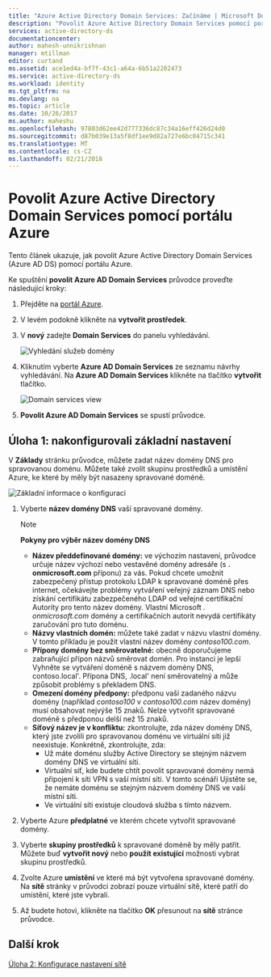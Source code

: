 ```yaml
---
title: "Azure Active Directory Domain Services: Začínáme | Microsoft Docs"
description: "Povolit Azure Active Directory Domain Services pomocí portálu Azure"
services: active-directory-ds
documentationcenter: 
author: mahesh-unnikrishnan
manager: mtillman
editor: curtand
ms.assetid: ace1ed4a-bf7f-43c1-a64a-6b51a2202473
ms.service: active-directory-ds
ms.workload: identity
ms.tgt_pltfrm: na
ms.devlang: na
ms.topic: article
ms.date: 10/26/2017
ms.author: maheshu
ms.openlocfilehash: 97803d62ee42d777336dc87c34a16eff426d24d0
ms.sourcegitcommit: d87b039e13a5f8df1ee9d82a727e6bc04715c341
ms.translationtype: MT
ms.contentlocale: cs-CZ
ms.lasthandoff: 02/21/2018
---
```

# <a name="enable-azure-active-directory-domain-services-using-the-azure-portal"></a>Povolit Azure Active Directory Domain Services pomocí portálu Azure
Tento článek ukazuje, jak povolit Azure Active Directory Domain Services (Azure AD DS) pomocí portálu Azure.

Ke spuštění **povolit Azure AD Domain Services** průvodce proveďte následující kroky:

1. Přejděte na [portál Azure](https://portal.azure.com).
2. V levém podokně klikněte na **vytvořit prostředek**.
3. V **nový** zadejte **Domain Services** do panelu vyhledávání.

    ![Vyhledání služeb domény](./media/getting-started/search-domain-services.png)

4. Kliknutím vyberte **Azure AD Domain Services** ze seznamu návrhy vyhledávání. Na **Azure AD Domain Services** klikněte na tlačítko **vytvořit** tlačítko.

    ![Domain services view](./media/getting-started/domain-services-blade.png)

5. **Povolit Azure AD Domain Services** se spustí průvodce.


## <a name="task-1-configure-basic-settings"></a>Úloha 1: nakonfigurovali základní nastavení
V **Základy** stránku průvodce, můžete zadat název domény DNS pro spravovanou doménu. Můžete také zvolit skupinu prostředků a umístění Azure, ke které by měly být nasazeny spravované doméně.

![Základní informace o konfiguraci](./media/getting-started/domain-services-blade-basics.png)

1. Vyberte **název domény DNS** vaší spravované domény.

   > [!NOTE]
   > **Pokyny pro výběr název domény DNS**
   > * **Název předdefinované domény:** ve výchozím nastavení, průvodce určuje název výchozí nebo vestavěné domény adresáře (s **. onmicrosoft.com** příponu) za vás. Pokud chcete umožnit zabezpečený přístup protokolu LDAP k spravované doméně přes internet, očekávejte problémy vytváření veřejný záznam DNS nebo získání certifikátu zabezpečeného LDAP od veřejné certifikační Autority pro tento název domény. Vlastní Microsoft *. onmicrosoft.com* domény a certifikačních autorit nevydá certifikáty zaručování pro tuto doménu.
   * **Názvy vlastních domén:** můžete také zadat v názvu vlastní domény. V tomto příkladu je použit vlastní název domény *contoso100.com*.
   * **Přípony domény bez směrovatelné:** obecně doporučujeme zabraňující přípon názvů směrovat domén. Pro instanci je lepší Vyhněte se vytváření doméně s názvem domény DNS, contoso.local'. Přípona DNS, .local' není směrovatelný a může způsobit problémy s překladem DNS.
   * **Omezení domény předpony:** předponu vaší zadaného názvu domény (například *contoso100* v *contoso100.com* název domény) musí obsahovat nejvýše 15 znaků. Nelze vytvořit spravované doméně s předponou delší než 15 znaků.
   * **Síťový název je v konfliktu:** zkontrolujte, zda název domény DNS, který jste zvolili pro spravovanou doménu ve virtuální síti již neexistuje. Konkrétně, zkontrolujte, zda:
       * Už máte doménu služby Active Directory se stejným názvem domény DNS ve virtuální síti.
       * Virtuální síť, kde budete chtít povolit spravované domény nemá připojení k síti VPN s vaší místní síti. V tomto scénáři Ujistěte se, že nemáte doménu se stejným názvem domény DNS ve vaší místní síti.
       * Ve virtuální síti existuje cloudová služba s tímto názvem.
    >

2. Vyberte Azure **předplatné** ve kterém chcete vytvořit spravované domény.

3. Vyberte **skupiny prostředků** k spravované doméně by měly patřit. Můžete buď **vytvořit nový** nebo **použít existující** možnosti vybrat skupinu prostředků.

4. Zvolte Azure **umístění** ve které má být vytvořena spravované domény. Na **sítě** stránky v průvodci zobrazí pouze virtuální sítě, které patří do umístění, které jste vybrali.

5. Až budete hotovi, klikněte na tlačítko **OK** přesunout na **sítě** stránce průvodce.


## <a name="next-step"></a>Další krok
[Úloha 2: Konfigurace nastavení sítě](active-directory-ds-getting-started-network.md)
